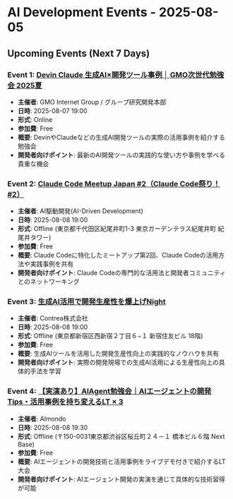 # AI Development Events - 2025-08-05

## Upcoming Events (Next 7 Days)

### Event 1: [Devin Claude 生成AI×開発ツール事例 │ GMO次世代勉強会 2025夏](https://jisedai.connpass.com/event/362914/)
- **主催者**: GMO Internet Group / グループ研究開発本部
- **日時**: 2025-08-07 19:00
- **形式**: Online
- **参加費**: Free
- **概要**: DevinやClaudeなどの生成AI開発ツールの実際の活用事例を紹介する勉強会
- **開発者向けポイント**: 最新のAI開発ツールの実践的な使い方や事例を学べる貴重な機会

### Event 2: [Claude Code Meetup Japan #2（Claude Code祭り！#2）](https://aid.connpass.com/event/361635/)
- **主催者**: AI駆動開発(AI-Driven Development)
- **日時**: 2025-08-08 19:00
- **形式**: Offline (東京都千代田区紀尾井町1-3 東京ガーデンテラス紀尾井町 紀尾井タワー)
- **参加費**: Free
- **概要**: Claude Codeに特化したミートアップ第2回、Claude Codeの活用方法や実践事例を共有
- **開発者向けポイント**: Claude Codeの専門的な活用法と開発者コミュニティとのネットワーキング

### Event 3: [生成AI活用で開発生産性を爆上げNight](https://contrea.connpass.com/event/360975/)
- **主催者**: Contrea株式会社
- **日時**: 2025-08-08 19:00
- **形式**: Offline (東京都新宿区西新宿２丁目６−１ 新宿住友ビル 18階)
- **参加費**: Free
- **概要**: 生成AIツールを活用した開発生産性向上の実践的なノウハウを共有
- **開発者向けポイント**: 実際の開発現場での生成AI活用による生産性向上の具体的手法を学習

### Event 4: [【実演あり】AIAgent勉強会｜AIエージェントの開発Tips・活用事例を持ち変えるLT × 3](https://almondo.connpass.com/event/362663/)
- **主催者**: Almondo
- **日時**: 2025-08-08 19:30
- **形式**: Offline (〒150-0031東京都渋谷区桜丘町２４－１ 橋本ビル６階 Next Base)
- **参加費**: Free
- **概要**: AIエージェントの開発技術と活用事例をライブデモ付きで紹介するLT大会
- **開発者向けポイント**: AIエージェント開発の実演を通じて具体的な技術習得が可能